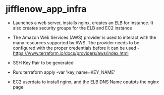 # jifflenow_app_infra
- Launches a web server, installs nginx, creates an ELB for instance. It also creates security groups for the ELB and EC2 instance

- The Amazon Web Services (AWS) provider is used to interact with the many resources supported by AWS. The provider needs to be configured with the proper credentials before it can be used - https://www.terraform.io/docs/providers/aws/index.html

- SSH Key Pair to be generated

- Run: terraform apply -var 'key_name=KEY_NAME'

- EC2 userdata to install nginx, and the ELB DNS Name oputpts the nginx page
